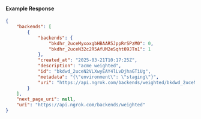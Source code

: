 <!-- Code generated for API Clients. DO NOT EDIT. -->

#### Example Response

```json
{
	"backends": [
		{
			"backends": {
				"bkdhr_2uceMyxoxgbHBAAR5JppRrSPzM0": 0,
				"bkdhr_2uceN32c2R5AfUM2eSqht09JTn1": 1
			},
			"created_at": "2025-03-21T10:17:25Z",
			"description": "acme weighted",
			"id": "bkdwd_2uceN2VLXwyEAY4lLvDjhaGTiUg",
			"metadata": "{\"environment\": \"staging\"}",
			"uri": "https://api.ngrok.com/backends/weighted/bkdwd_2uceN2VLXwyEAY4lLvDjhaGTiUg"
		}
	],
	"next_page_uri": null,
	"uri": "https://api.ngrok.com/backends/weighted"
}
```
